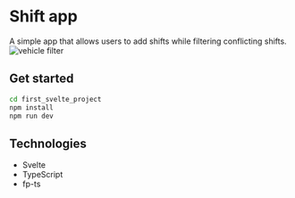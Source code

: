 # Shift app

A simple app that allows users to add shifts while filtering conflicting shifts.
![vehicle filter](https://github.com/emilylhansen/vehicle_filter/blob/main/src/shift_image.png)

## Get started

```bash
cd first_svelte_project
npm install
npm run dev

```

## Technologies

- Svelte
- TypeScript
- fp-ts
